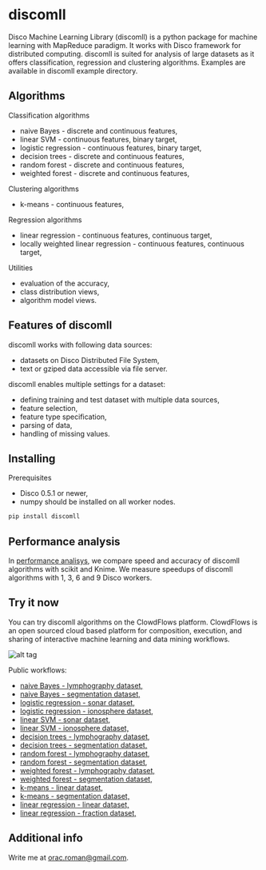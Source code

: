 # discomll #

Disco Machine Learning Library (discomll) is a python package for machine learning with MapReduce paradigm. It works with Disco framework for distributed computing. discomll is suited for analysis of large datasets as it offers classification, regression and clustering algorithms. Examples are available in discomll example directory.

## Algorithms ##
Classification algorithms
- naive Bayes - discrete and continuous features, 
- linear SVM - continuous features, binary target,
- logistic regression - continuous features, binary target,
- decision trees - discrete and continuous features, 
- random forest - discrete and continuous features,
- weighted forest - discrete and continuous features,

Clustering algorithms
- k-means - continuous features,

Regression algorithms
- linear regression - continuous features, continuous target,
- locally weighted linear regression - continuous features, continuous target,

Utilities
- evaluation of the accuracy,
- class distribution views,
- algorithm model views.

## Features of discomll ##
discomll works with following data sources:
- datasets on Disco Distributed File System,
- text or gziped data accessible via file server.

discomll enables multiple settings for a dataset:
- defining training and test dataset with multiple data sources,
- feature selection,
- feature type specification,
- parsing of data,
- handling of missing values.

## Installing ##
Prerequisites
- Disco 0.5.1 or newer,
- numpy should be installed on all worker nodes.

```bash
pip install discomll
```

## Performance analysis ##
In [performance analisys](http://1drv.ms/1qj6680), we compare speed and accuracy of discomll algorithms with scikit and Knime. We measure speedups of discomll algorithms with 1, 3, 6 and 9 Disco workers.

## Try it now ##
You can try discomll algorithms on the ClowdFlows platform. ClowdFlows is an open sourced cloud based platform for composition, execution, and sharing of interactive machine learning and data mining workflows.

![alt tag](https://github.com/romanorac/discomll/blob/master/big_data_workflow.png)
 
Public workflows:

- [naive Bayes - lymphography dataset,](http://clowdflows.org/workflow/2729/)
- [naive Bayes - segmentation dataset,](http://clowdflows.org/workflow/2788/)
- [logistic regression - sonar dataset,](http://clowdflows.org/workflow/2801/)
- [logistic regression - ionosphere dataset,](http://clowdflows.org/workflow/2802/)
- [linear SVM - sonar dataset,](http://clowdflows.org/workflow/2799/)
- [linear SVM - ionosphere dataset,](http://clowdflows.org/workflow/2800/)
- [decision trees - lymphography dataset,](http://clowdflows.org/workflow/2727/)
- [decision trees - segmentation dataset,](http://clowdflows.org/workflow/2796/)
- [random forest - lymphography dataset,](http://clowdflows.org/workflow/2789/)
- [random forest - segmentation dataset,](http://clowdflows.org/workflow/2731/)
- [weighted forest - lymphography dataset,](http://clowdflows.org/workflow/2797/)
- [weighted forest - segmentation dataset,](http://clowdflows.org/workflow/2798/)
- [k-means - linear dataset,](http://clowdflows.org/workflow/2812/)
- [k-means - segmentation dataset,](http://clowdflows.org/workflow/2811/)
- [linear regression - linear dataset,](http://clowdflows.org/workflow/2815/)
- [linear regression - fraction dataset,](http://clowdflows.org/workflow/2816/)

## Additional info ##
Write me at orac.roman@gmail.com.




